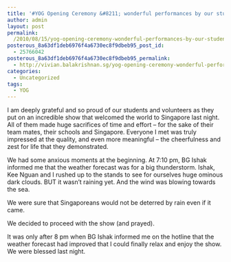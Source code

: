 ```yaml
---
title: '#YOG Opening Ceremony &#8211; wonderful performances by our students and volunteers as we made history and welcomed the world'
author: admin
layout: post
permalink:
  /2010/08/15/yog-opening-ceremony-wonderful-performances-by-our-students-and-volunteers-as-we-made-history-and-welcomed-the-world/
posterous_8a63df1deb6976f4a6730ec8f9dbeb95_post_id:
  - 25766042
posterous_8a63df1deb6976f4a6730ec8f9dbeb95_permalink:
  - http://vivian.balakrishnan.sg/yog-opening-ceremony-wonderful-performances-b
categories:
  - Uncategorized
tags:
  - YOG
---
```

<p>I am deeply grateful and so proud of our students and volunteers as they put on an incredible show that welcomed the world to Singapore last night. All of them made huge sacrifices of time and effort – for the sake of their team mates, their schools and Singapore. Everyone I met was truly impressed at the quality, and even more meaningful – the cheerfulness and zest for life that they demonstrated.</p>

<p>We had some anxious moments at the beginning. At 7:10 pm, BG Ishak informed me that the weather forecast was for a big thunderstorm. Ishak, Kee Nguan and I rushed up to the stands to see for ourselves huge ominous dark clouds. BUT it wasn&#8217;t raining yet. And the wind was blowing towards the sea.</p>

<p>We were sure that Singaporeans would not be deterred by rain even if it came.</p>

<p>We decided to proceed with the show (and prayed).</p>

<p>It was only after 8 pm when BG Ishak informed me on the hotline that the weather forecast had improved that I could finally relax and enjoy the show. We were blessed last night.</p>

<p> </p>
